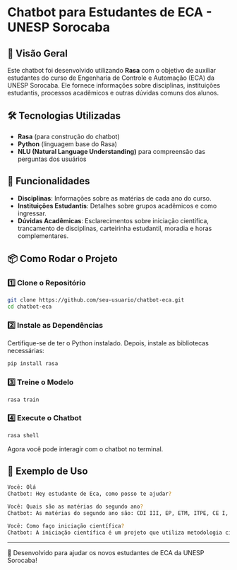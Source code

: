 # Chatbot para Estudantes de ECA - UNESP Sorocaba

## 📌 Visão Geral
Este chatbot foi desenvolvido utilizando **Rasa** com o objetivo de auxiliar estudantes do curso de Engenharia de Controle e Automação (ECA) da UNESP Sorocaba. Ele fornece informações sobre disciplinas, instituições estudantis, processos acadêmicos e outras dúvidas comuns dos alunos.

## 🛠 Tecnologias Utilizadas
- **Rasa** (para construção do chatbot)
- **Python** (linguagem base do Rasa)
- **NLU (Natural Language Understanding)** para compreensão das perguntas dos usuários

## 🚀 Funcionalidades
- **Disciplinas**: Informações sobre as matérias de cada ano do curso.
- **Instituições Estudantis**: Detalhes sobre grupos acadêmicos e como ingressar.
- **Dúvidas Acadêmicas**: Esclarecimentos sobre iniciação científica, trancamento de disciplinas, carteirinha estudantil, moradia e horas complementares.

## 📦 Como Rodar o Projeto
### 1️⃣ Clone o Repositório
```sh
git clone https://github.com/seu-usuario/chatbot-eca.git
cd chatbot-eca
```

### 2️⃣ Instale as Dependências
Certifique-se de ter o Python instalado. Depois, instale as bibliotecas necessárias:
```sh
pip install rasa
```

### 3️⃣ Treine o Modelo
```sh
rasa train
```

### 4️⃣ Execute o Chatbot
```sh
rasa shell
```
Agora você pode interagir com o chatbot no terminal.

## 📌 Exemplo de Uso
```sh
Você: Olá
Chatbot: Hey estudante de Eca, como posso te ajudar?

Você: Quais são as matérias do segundo ano?
Chatbot: As matérias do segundo ano são: CDI III, EP, ETM, ITPE, CE I, ESD, CJS...

Você: Como faço iniciação científica?
Chatbot: A iniciação científica é um projeto que utiliza metodologia científica...
```

---
🔹 Desenvolvido para ajudar os novos estudantes de ECA da UNESP Sorocaba! 

